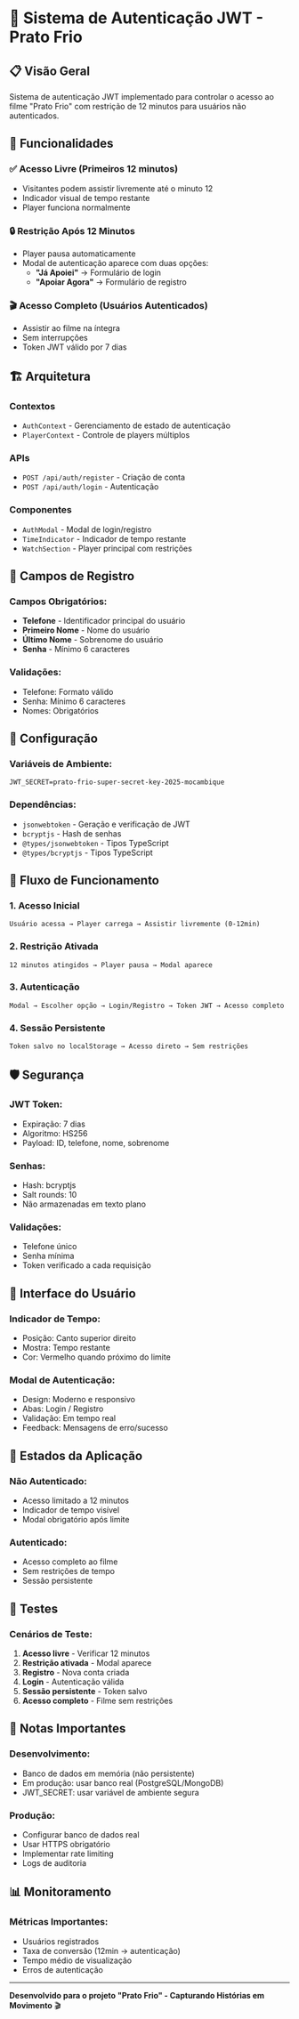 # 🔐 Sistema de Autenticação JWT - Prato Frio

## 📋 Visão Geral

Sistema de autenticação JWT implementado para controlar o acesso ao filme "Prato Frio" com restrição de 12 minutos para usuários não autenticados.

## 🎯 Funcionalidades

### ✅ **Acesso Livre (Primeiros 12 minutos)**
- Visitantes podem assistir livremente até o minuto 12
- Indicador visual de tempo restante
- Player funciona normalmente

### 🔒 **Restrição Após 12 Minutos**
- Player pausa automaticamente
- Modal de autenticação aparece com duas opções:
  - **"Já Apoiei"** → Formulário de login
  - **"Apoiar Agora"** → Formulário de registro

### 🎬 **Acesso Completo (Usuários Autenticados)**
- Assistir ao filme na íntegra
- Sem interrupções
- Token JWT válido por 7 dias

## 🏗️ Arquitetura

### **Contextos**
- `AuthContext` - Gerenciamento de estado de autenticação
- `PlayerContext` - Controle de players múltiplos

### **APIs**
- `POST /api/auth/register` - Criação de conta
- `POST /api/auth/login` - Autenticação

### **Componentes**
- `AuthModal` - Modal de login/registro
- `TimeIndicator` - Indicador de tempo restante
- `WatchSection` - Player principal com restrições

## 📝 Campos de Registro

### **Campos Obrigatórios:**
- **Telefone** - Identificador principal do usuário
- **Primeiro Nome** - Nome do usuário
- **Último Nome** - Sobrenome do usuário
- **Senha** - Mínimo 6 caracteres

### **Validações:**
- Telefone: Formato válido
- Senha: Mínimo 6 caracteres
- Nomes: Obrigatórios

## 🔧 Configuração

### **Variáveis de Ambiente:**
```env
JWT_SECRET=prato-frio-super-secret-key-2025-mocambique
```

### **Dependências:**
- `jsonwebtoken` - Geração e verificação de JWT
- `bcryptjs` - Hash de senhas
- `@types/jsonwebtoken` - Tipos TypeScript
- `@types/bcryptjs` - Tipos TypeScript

## 🚀 Fluxo de Funcionamento

### **1. Acesso Inicial**
```
Usuário acessa → Player carrega → Assistir livremente (0-12min)
```

### **2. Restrição Ativada**
```
12 minutos atingidos → Player pausa → Modal aparece
```

### **3. Autenticação**
```
Modal → Escolher opção → Login/Registro → Token JWT → Acesso completo
```

### **4. Sessão Persistente**
```
Token salvo no localStorage → Acesso direto → Sem restrições
```

## 🛡️ Segurança

### **JWT Token:**
- Expiração: 7 dias
- Algoritmo: HS256
- Payload: ID, telefone, nome, sobrenome

### **Senhas:**
- Hash: bcryptjs
- Salt rounds: 10
- Não armazenadas em texto plano

### **Validações:**
- Telefone único
- Senha mínima
- Token verificado a cada requisição

## 📱 Interface do Usuário

### **Indicador de Tempo:**
- Posição: Canto superior direito
- Mostra: Tempo restante
- Cor: Vermelho quando próximo do limite

### **Modal de Autenticação:**
- Design: Moderno e responsivo
- Abas: Login / Registro
- Validação: Em tempo real
- Feedback: Mensagens de erro/sucesso

## 🔄 Estados da Aplicação

### **Não Autenticado:**
- Acesso limitado a 12 minutos
- Indicador de tempo visível
- Modal obrigatório após limite

### **Autenticado:**
- Acesso completo ao filme
- Sem restrições de tempo
- Sessão persistente

## 🧪 Testes

### **Cenários de Teste:**
1. **Acesso livre** - Verificar 12 minutos
2. **Restrição ativada** - Modal aparece
3. **Registro** - Nova conta criada
4. **Login** - Autenticação válida
5. **Sessão persistente** - Token salvo
6. **Acesso completo** - Filme sem restrições

## 🚨 Notas Importantes

### **Desenvolvimento:**
- Banco de dados em memória (não persistente)
- Em produção: usar banco real (PostgreSQL/MongoDB)
- JWT_SECRET: usar variável de ambiente segura

### **Produção:**
- Configurar banco de dados real
- Usar HTTPS obrigatório
- Implementar rate limiting
- Logs de auditoria

## 📊 Monitoramento

### **Métricas Importantes:**
- Usuários registrados
- Taxa de conversão (12min → autenticação)
- Tempo médio de visualização
- Erros de autenticação

---

**Desenvolvido para o projeto "Prato Frio" - Capturando Histórias em Movimento** 🎬
